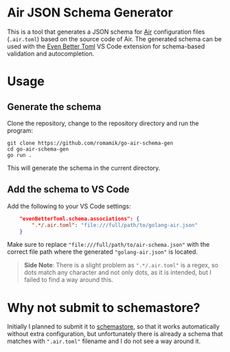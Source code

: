 # Air JSON Schema Generator

This is a tool that generates a JSON schema for [Air](https://github.com/air-verse/air) configuration files (`.air.toml`) based on the source code of Air. 
The generated schema can be used with the [Even Better Toml](https://marketplace.visualstudio.com/items?itemName=tamasfe.even-better-toml) VS Code extension for schema-based validation and autocompletion.

# Usage

## Generate the schema

Clone the repository, change to the repository directory and run the program:

    git clone https://github.com/romamik/go-air-schema-gen
    cd go-air-schema-gen
    go run .

This will generate the schema in the current directory.

## Add the schema to VS Code

Add the following to your VS Code settings:
```json
    "evenBetterToml.schema.associations": {
        ".*/.air.toml": "file:///full/path/to/golang-air.json"
    }
```
Make sure to replace `"file:///full/path/to/air-schema.json"` with the correct file path where the generated `"golang-air.json"` is located.

> **Side Note**: There is a slight problem as `".*/.air.toml"` is a regex, so dots match any character and not only dots, as it is intended, but I failed to find a way around this.

# Why not submit to schemastore?

Initially I planned to submit it to [schemastore](https://schemastore.org), so that it works automatically without extra configuration, but unfortunately there is already a schema that matches with `".air.toml"` filename and I do not see a way around it.
